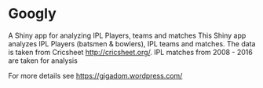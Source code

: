 # Googly
A Shiny app for analyzing IPL Players, teams and matches
This Shiny app analyzes IPL Players (batsmen & bowlers), IPL teams and matches. The data is taken from Cricsheet http://cricsheet.org/. 
IPL matches from 2008 - 2016 are taken for analysis

For more details see https://gigadom.wordpress.com/
